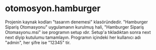 # otomosyon.hamburger
  
Projenin kaynak kodları "tasarım denemesi" klasöründedir.
"Hamburger Sipariş Otomasyonu" uygulamanın kurulmuş hali, "Hamburger Sipariş Otomasyonu.msi" ise programın setup ıdır.
 Setup'a tıkladıktan sonra next next diyip kutulumu tamamlayın.
Programın içindeki her kullanıcı adı "admin", her şifre ise "12345" tir.
